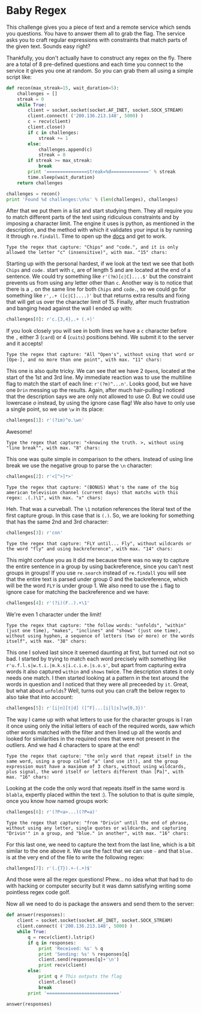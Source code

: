 # Baby Regex

This challenge gives you a piece of text and a remote service which sends you questions. You have to answer them all to grab the flag. The service asks you to craft regular expressions with constraints that match parts of the given text. Sounds easy right?

Thankfully, you don't actually have to construct any regex on the fly. There are a total of 8 pre-defined questions and each time you connect to the service it gives you one at random. So you can grab them all using a simple script like:
```python
def recon(max_streak=15, wait_duration=5):
    challenges = []
    streak = 0
    while True:
        client = socket.socket(socket.AF_INET, socket.SOCK_STREAM)
        client.connect( ('200.136.213.148', 5000) )
        c = recv(client)
        client.close()
        if c in challenges:
            streak += 1
        else:
            challenges.append(c)
            streak = 0
        if streak >= max_streak:
            break
        print '===============streak=%d==============' % streak
        time.sleep(wait_duration)
    return challenges

challenges = recon()
print 'Found %d challenges:\n%s' % (len(challenges), challenges)
```

After that we put them in a list and start studying them. They all require you to match different parts of the text using ridiculous constraints and by imposing a character limit. The engine it uses is python, as mentioned in the description, and the method with which it validates your input is by running it through `re.findall`. Time to open up the [docs](https://docs.python.org/2/library/re.html) and get to work.


```
Type the regex that capture: "Chips" and "code.", and it is only allowed the letter "c" (insensitive)", with max. "15" chars:
```
Starting up with the personal hardest, if we look at the text we see that both `Chips` and `code.` start with `c`, are of length 5 and are located at the end of a sentence. We could try something like `r'(?m)[c|C]....$'` but the constraint prevents us from using any letter other than `c`. Another way is to notice that there is a `,` on the same line for both `Chips` and `code.`, so we could go for something like `r',.+ ([c|C]....)'` but that returns extra results and fixing that will get us over the character limit of 15. Finally, after much frustration and banging head against the wall I ended up with:
```python
challenges[0]: r'c.{3,4},.+ (.+)'
```
If you look closely you will see in both lines we have a `c` character before the `,` either 3 (`card`) or 4 (`cuits`) positions behind. We submit it to the server and it accepts!


```
Type the regex that capture: "All "Open's", without using that word or [Ope-], and no more than one point", with max. "11" chars:
```
This one is also quite tricky. We can see that we have 2 `Open`s, located at the start of the 1st and 3rd line. My immediate reaction was to use the multiline flag to match the start of each line: `r'(?m)^...n'`. Looks good, but we have one `Drin` messing up the results. Again, after much hair-pulling I noticed that the description says we are only not allowed to use *O*. But we could use lowercase *o* instead, by using the ignore case flag! We also have to only use a single point, so we use `\w` in its place:
```python
challenges[1]: r'(?im)^o.\wn'
```
Awesome!


```
Type the regex that capture: "<knowing the truth. >, without using "line break"", with max. "8" chars:
```
This one was quite simple in comparison to the others. Instead of using line break we use the negative group to parse the `\n` character:
```python
challenges[2]: r'<[^>]*>'
```


```
Type the regex that capture: "(BONUS) What's the name of the big american television channel (current days) that matchs with this regex: .(.)\1", with max. "x" chars:
```
Heh. That was a curveball. The `\1` notation references the literal text of the first capture group. In this case that is `(.)`. So, we are looking for something that has the same 2nd and 3rd character:
```python
challenges[3]: r'cnn'
```


```
Type the regex that capture: "FLY until... Fly", without wildcards or the word "fly" and using backreference", with max. "14" chars: 
```
This might confuse you as it did me because there was no way to capture the entire sentence in a group by using backreference, since you can't nest groups in groups! If you use `re.search` instead of `re.findall` you will see that the entire text is parsed under group 0 and the backreference, which will be the word `FLY` is under group 1. We also need to use the `i` flag to ignore case for matching the backreference and we have:
```python
challenges[4]: r'(?i)(F..).+\1'
```
We're even 1 character under the limit!


```
Type the regex that capture: "the follow words: "unfolds", "within" (just one time), "makes", "inclines" and "shows" (just one time), without using hyphen, a sequence of letters (two or more) or the words itself", with max. "38" chars:
```
This one I solved last since it seemed daunting at first, but turned out not so bad. I started by trying to match each word precisely with something like `r'u.f.l.s|w.t.i.|m.k.s|i.c.i.e.|s.o.s'`, but apart from capturing extra words it also captured `within` and `shows` twice. The description states it only needs one match. I then started looking at a pattern in the text around the words in question and I noticed that they were all preceeded by `it`. Great, but what about `unfolds`? Well, turns out you can craft the below regex to also take that into account:
```python
challenges[5]: r'[i|n][t|d] ([^F]...[i|l|s]\w{0,3})'
```
The way I came up with what letters to use for the character groups is I ran it once using only the initial letters of each of the required words, saw which other words matched with the filter and then lined up all the words and looked for similarities in the required ones that were not present in the outliers. And we had 4 characters to spare at the end!


```
Type the regex that capture: "the only word that repeat itself in the same word, using a group called "a" (and use it!), and the group expression must have a maximum of 3 chars, without using wildcards, plus signal, the word itself or letters different than [Pa]", with max. "16" chars: 
```
Looking at the code the only word that repeats itself in the same word is `blabla`, expertly placed within the text :). The solution to that is quite simple, once you know how named groups work:
```python
challenges[6]: r'(?P<a>...)(?P=a)'
```


```
Type the regex that capture: "from "Drivin" until the end of phrase, without using any letter, single quotes or wildcards, and capturing "Drivin'" in a group, and "blue." in another", with max. "16" chars:
```
For this last one, we need to capture the text from the last line, which is a bit similar to the one above it. We use the fact that we can use `-` and that `blue.` is at the very end of the file to write the following regex:
```python
challenges[7]: r'(.{7}).+-(.+)$'
```

And those were all the regex questions! Phew... no idea what that had to do with hacking or computer security but it was damn satisfying writing some pointless regex code golf.

Now all we need to do is package the answers and send them to the server:
```python
def answer(responses):
    client = socket.socket(socket.AF_INET, socket.SOCK_STREAM)
    client.connect( ('200.136.213.148', 5000) )
    while True:
        q = recv(client).lstrip()
        if q in responses:
            print 'Received: %s' % q
            print 'Sending: %s' % responses[q]
            client.send(responses[q]+'\n')
            print recv(client)
        else:
            print q # This outputs the flag
            client.close()
            break
        print '==========================='

answer(responses)
```

